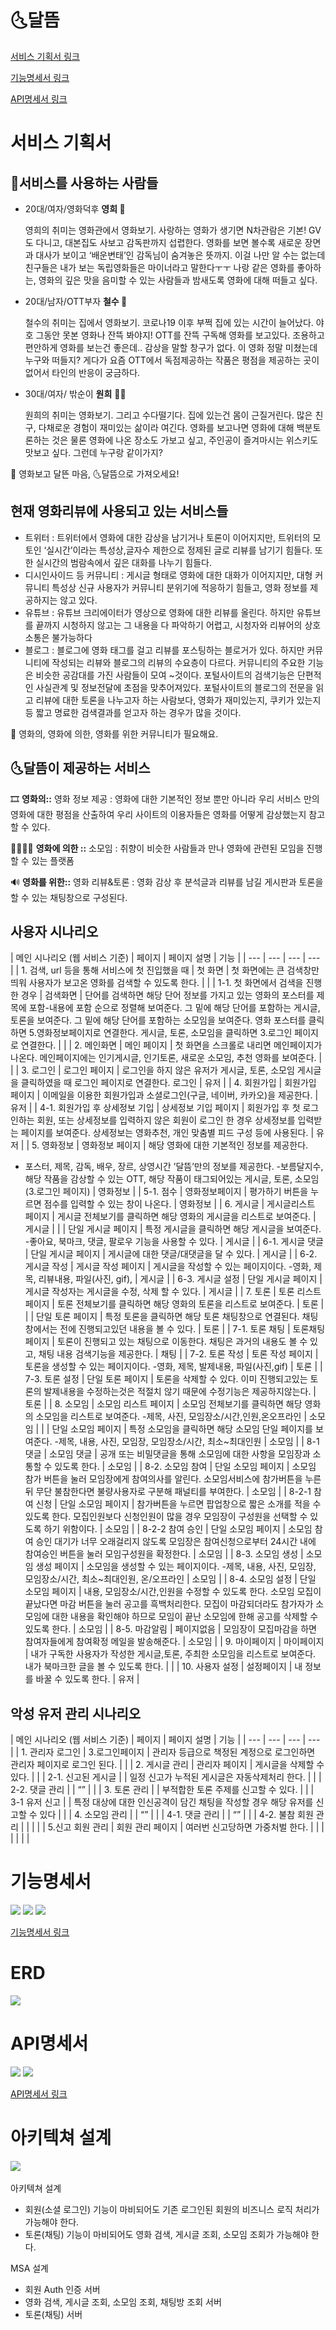 

# 🌜달뜸 

<a href="https://www.notion.so/10060a5fedfe44a7aae0b016f46850c1">서비스 기획서 링크</a>

<a href="https://www.notion.so/d77662c21b244091ba3b8f554236bb8a">기능명세서 링크</a>

<a href="https://www.notion.so/API-68b0b8dfecb34b4aaafe785eada86e2f">API명세서 링크</a>

# 서비스 기획서

## 🤩서비스를 사용하는 사람들

- 20대/여자/영화덕후 **영희 👩**
    
    영희의 취미는 영화관에서 영화보기. 사랑하는 영화가 생기면 N차관람은 기본! GV도 다니고, 대본집도 사보고 감독판까지 섭렵한다. 영화를 보면 볼수록 새로운 장면과 대사가 보이고 ‘배운변태’인 감독님이 숨겨놓은 뜻까지. 이걸 나만 알 수는 없는데 친구들은 내가 보는 독립영화들은 마이너라고 말한다ㅜㅜ 나랑 같은 영화를 좋아하는, 영화의 깊은 맛을 음미할 수 있는 사람들과 밤새도록 영화에 대해 떠들고 싶다.
    
- 20대/남자/OTT부자 **철수 🧑**
    
    철수의 취미는 집에서 영화보기. 코로나19 이후 부쩍 집에 있는 시간이 늘어났다. 야호 그동안 못본 영화나 잔뜩 봐야지! OTT를 잔뜩 구독해 영화를 보고있다. 조용하고 편안하게 영화를 보는건 좋은데.. 감상을 말할 창구가 없다. 이 영화 정말 미쳤는데 누구와 떠들지? 게다가 요즘 OTT에서 독점제공하는 작품은 평점을 제공하는 곳이 없어서 타인의 반응이 궁금하다.
    
- 30대/여자/ 밖순이 **원희** 👩‍🦰
    
    원희의 취미는 영화보기. 그리고 수다떨기다. 집에 있는건 몸이 근질거린다. 많은 친구, 다채로운 경험이 재미있는 삶이라 여긴다. 영화를 보고나면 영화에 대해 백분토론하는 것은 물론 영화에 나온 장소도 가보고 싶고, 주인공이 즐겨마시는 위스키도 맛보고 싶다. 그런데 누구랑 같이가지?
    

<aside>
🍿 영화보고 달뜬 마음, 🌜달뜸으로 가져오세요!

</aside>

## 현재 영화리뷰에 사용되고 있는 서비스들

- 트위터 : 트위터에서 영화에 대한 감상을 남기거나 토론이 이어지지만, 트위터의 모토인  ‘실시간’이라는 특성상,글자수 제한으로 정제된 글로 리뷰를 남기기 힘들다. 또한 실시간의 범람속에서 깊은 대화를 나누기 힘들다.
- 디시인사이드 등 커뮤니티 : 게시글 형태로 영화에 대한 대화가 이어지지만, 대형 커뮤니티 특성상 신규 사용자가 커뮤니티 분위기에 적응하기 힘들고, 영화 정보를 제공하지는 않고 있다.
- 유튜브 : 유튜브 크리에이터가 영상으로 영화에 대한 리뷰를 올린다. 하지만 유튜브를 끝까지 시청하지 않고는 그 내용을 다 파악하기 어렵고, 시청자와 리뷰어의 상호 소통은 불가능하다
- 블로그 : 블로그에 영화 태그를 걸고 리뷰를 포스팅하는 블로거가 있다. 하지만 커뮤니티에 작성되는 리뷰와 블로그의 리뷰의 수요층이 다르다. 커뮤니티의 주요한 기능은 비슷한 공감대를 가진 사람들이 모여 ~것이다. 포털사이트의 검색기능은 단편적인 사실관계 및 정보전달에 초점을 맞추어져있다. 포털사이트의 블로그의 전문을 읽고 리뷰에 대한 토론을 나누고자 하는 사람보다, 영화가 재미있는지, 쿠키가 있는지 등 짧고 명료한 검색결과를 얻고자 하는 경우가 많을 것이다.

<aside>
🍿 영화의, 영화에 의한, 영화를 위한 커뮤니티가 필요해요.

</aside>

## 🌜달뜸이 제공하는 서비스

🎞 **영화의::** 영화 정보 제공 : 영화에 대한 기본적인 정보 뿐만 아니라 우리 서비스 만의 영화에 대한 평점을 산출하여 우리 사이트의 이용자들은 영화를 어떻게 감상했는지 참고할 수 있다.

👨‍👩‍👦‍👦 **영화에 의한 ::** 소모임 : 취향이 비슷한 사람들과 만나 영화에 관련된 모임을 진행할 수 있는 플랫폼

🔊 **영화를 위한::** 영화 리뷰&토론 : 영화 감상 후 분석글과 리뷰를 남길 게시판과 토론을 할 수 있는 채팅창으로 구성된다. 

## 사용자 시나리오

| 메인 시나리오
(웹 서비스 기준) | 페이지 | 페이지 설명 | 기능 |
| --- | --- | --- | --- |
| 1. 검색, url 등을 통해 서비스에 첫 진입했을 때 | 첫 화면 | 첫 화면에는 큰 검색창만 띄워 사용자가 보고온 영화를 검색할 수 있도록 한다. |  |
| 1-1. 첫 화면에서 검색을 진행한 경우 | 검색화면 | 단어를 검색하면 해당 단어 정보를 가지고 있는 영화의 포스터를 제목에 포함-내용에 포함 순으로 정렬해 보여준다. 
그 밑에 해당 단어를 포함하는 게시글, 토론을 보여준다.
그 밑에 해당 단어를 포함하는 소모임을 보여준다.
영화 포스터를 클릭하면 5.영화정보페이지로 연결한다.
게시글, 토론, 소모임을 클릭하면 3.로그인 페이지로 연결한다. |  |
| 2. 메인화면 | 메인 페이지 | 첫 화면을 스크롤로 내리면 메인페이지가 나온다. 메인페이지에는 인기게시글, 인기토론, 새로운 소모임, 추천 영화를 보여준다.  |  |
| 3. 로그인 | 로그인 페이지 | 로그인을 하지 않은 유저가 게시글, 토론, 소모임 게시글을 클릭하였을 때 로그인 페이지로 연결한다.
로그인 | 유저 |
| 4. 회원가입 | 회원가입 페이지 | 이메일을 이용한 회원가입과 소셜로그인(구글, 네이버, 카카오)을 제공한다.  | 유저 |
| 4-1. 회원가입 후 상세정보 기입 | 상세정보 기입 페이지 | 회원가입 후 첫 로그인하는 회원, 또는 상세정보를 입력하지 않은 회원이 로그인 한 경우 상세정보를 입력받는 페이지를 보여준다. 상세정보는 영화추천, 개인 맞춤별 피드 구성 등에 사용된다. | 유저 |
| 5. 영화정보 | 영화정보 페이지  | 해당 영화에 대한 기본적인 정보를 제공한다. 
- 포스터, 제목, 감독, 배우, 장르, 상영시간
’달뜸’만의 정보를 제공한다.
-보름달지수, 해당 작품을 감상할 수 있는 OTT, 해당 작품이 태그되어있는 게시글, 토론, 소모임(3.로그인 페이지) | 영화정보 |
| 5-1. 점수 | 영화정보페이지 | 평가하기 버튼을 누르면 점수를 입력할 수 있는 창이 나온다.   | 영화정보 |
| 6. 게시글 | 게시글리스트 페이지 | 게시글 전체보기를 클릭하면 해당 영화의 게시글을 리스트로 보여준다. | 게시글 |
|  | 단일 게시글 페이지  | 특정 게시글을 클릭하면 해당 게시글을 보여준다. 
-좋아요, 북마크, 댓글, 팔로우 기능을 사용할 수 있다. | 게시글 |
| 6-1. 게시글 댓글 | 단일 게시글 페이지 | 게시글에 대한 댓글/대댓글을 달 수 있다.  | 게시글 |
| 6-2. 게시글 작성 | 게시글 작성 페이지 | 게시글을 작성할 수 있는 페이지이다.
-영화, 제목, 리뷰내용, 파일(사진, gif),  | 게시글 |
| 6-3. 게시글 설정 | 단일 게시글 페이지 | 게시글 작성자는 게시글을 수정, 삭제 할 수 있다.  | 게시글 |
| 7. 토론 | 토론 리스트 페이지 | 토론 전체보기를 클릭하면 해당 영화의 토론을 리스트로 보여준다. | 토론              |
|  | 단일 토론 페이지 | 특정 토론을 클릭하면 해당 토론 채팅창으로 연결된다. 
채팅창에서는 전에 진행되고있던 내용을 볼 수 있다. | 토론 |
| 7-1. 토론 채팅 | 토론채팅 페이지 | 토론이 진행되고 있는 채팅으로 이동한다. 채팅은 과거의 내용도 볼 수 있고, 채팅 내용 검색기능을 제공한다. | 채팅 |
| 7-2. 토론 작성 | 토론 작성 페이지 | 토론을 생성할 수 있는 페이지이다.
-영화, 제목, 발제내용, 파일(사진,gif) | 토론 |
| 7-3. 토론 설정  | 단일 토론 페이지 | 토론을 삭제할 수 있다. 이미 진행되고있는 토론의 발제내용을 수정하는것은 적절치 않기 때문에 수정기능은 제공하지않는다. | 토론 |
| 8. 소모임 | 소모임 리스트 페이지 | 소모임 전체보기를 클릭하면 해당 영화의 소모임을 리스트로 보여준다.
-제목, 사진, 모임장소/시간,인원,온오프라인 | 소모임 |
|  | 단일 소모임 페이지 | 특정 소모임을 클릭하면 해당 소모임 단일 페이지를 보여준다.
-제목, 내용, 사진, 모임장, 모임장소/시간, 최소~최대인원 | 소모임 |
| 8-1 댓글 | 소모임 댓글 | 공개 또는 비밀댓글을 통해 소모임에 대한 사항을 모임장과 소통할 수 있도록 한다. | 소모임 |
| 8-2. 소모임 참여 | 단일 소모임 페이지 | 소모임 참가 버튼을 눌러 모임장에게 참여의사를 알린다. 소모임서비스에 참가버튼을 누른 뒤 무단 불참한다면 불량사용자로 구분해 패널티를 부여한다. | 소모임 |
| 8-2-1 참여 신청 | 단일 소모임 페이지 | 참가버튼을 누르면 팝업창으로 짧은 소개를 적을 수 있도록 한다. 모집인원보다 신청인원이 많을 경우 모임장이 구성원을 선택할 수 있도록 하기 위함이다.  | 소모임 |
| 8-2-2 참여 승인 | 단일 소모임 페이지 | 소모임 참여 승인 대기가 너무 오래걸리지 않도록 모임장은 참여신청으로부터 24시간 내에 참여승인 버튼을 눌러 모임구성원을 확정한다. | 소모임 |
| 8-3. 소모임 생성 | 소모임 생성 페이지 | 소모임을 생성할 수 있는 페이지이다. 
-제목, 내용, 사진, 모임장, 모임장소/시간, 최소~최대인원, 온/오프라인 | 소모임 |
| 8-4. 소모임 설정 | 단일 소모임 페이지 | 내용, 모임장소/시간,인원을 수정할 수 있도록 한다.
소모임 모집이 끝났다면 마감 버튼을 눌러 공고를 흑백처리한다.
모집이 마감되더라도 참가자가 소모임에 대한 내용을 확인해야 하므로 모임이 끝난 소모임에 한해 공고를 삭제할 수 있도록 한다. | 소모임 |
| 8-5. 마감알림 | 페이지없음 | 모임장이 모집마감을 하면 참여자들에게 참여확정 메일을 발송해준다. | 소모임 |
| 9. 마이페이지 | 마이페이지 | 내가 구독한 사용자가 작성한 게시글,토론, 주최한 소모임을 리스트로 보여준다. 
내가 북마크한 글을 볼 수 있도록 한다. |  |
| 10. 사용자 설정 | 설정페이지 | 내 정보를 바꿀 수 있도록 한다.  | 유저 |

## 악성 유저 관리 시나리오

| 메인 시나리오
(웹 서비스 기준) | 페이지  | 페이지 설명 | 기능 |
| --- | --- | --- | --- |
| 1. 관리자 로그인 | 3.로그인페이지 | 관리자 등급으로 책정된 계정으로 로그인하면 관리자 페이지로 로그인 된다. |  |
| 2. 게시글 관리 | 관리자 페이지 | 게시글을 삭제할 수 있다. |  |
| 2-1. 신고된 게시글 |  | 일정 신고가 누적된 게시글은 자동삭제처리 한다. |  |
| 2-2. 댓글 관리 |  | “” |  |
| 3. 토론 관리 |  | 부적합한 토론 주제를 신고할 수 있다. |  |
| 3-1 유저 신고 |  | 특정 대상에 대한 인신공격이 담긴 채팅을 작성할 경우 해당 유저를 신고할 수 있다  |  |
| 4. 소모임 관리 |  | “” |  |
| 4-1. 댓글 관리 |  | “” |  |
| 4-2. 불참 회원 관리 |  |  |  |
| 5.신고 회원 관리 | 회원 관리 페이지 | 여러번 신고당하면 가중처벌 한다. |  |
|  |  |  |  |



# 기능명세서

<img src="docs/img/기능명세서1.PNG">
<img src="docs/img/기능명세서2.PNG">
<img src="docs/img/기능명세서3.PNG">

<a href="https://www.notion.so/d77662c21b244091ba3b8f554236bb8a">기능명세서 링크</a>


# ERD
<img src="docs/img/ERD.PNG">

# API명세서


<img src="docs/img/API명세서1.PNG">
<img src="docs/img/API명세서2.PNG">

<a href="https://www.notion.so/API-68b0b8dfecb34b4aaafe785eada86e2f">API명세서 링크</a>

# 아키텍쳐 설계

<img src="docs/img/아키텍쳐설계.PNG">
<br>
<br>
아키텍쳐 설계

- 회원(소셜 로그인) 기능이 마비되어도 기존 로그인된 회원의 비즈니스 로직 처리가 가능해야 한다.
- 토론(채팅) 기능이 마비되어도 영화 검색, 게시글 조회, 소모임 조회가 가능해야 한다.

MSA 설계

- 회원 Auth 인증 서버
- 영화 검색, 게시글 조회, 소모임 조회, 채팅방 조회 서버
- 토론(채팅) 서버